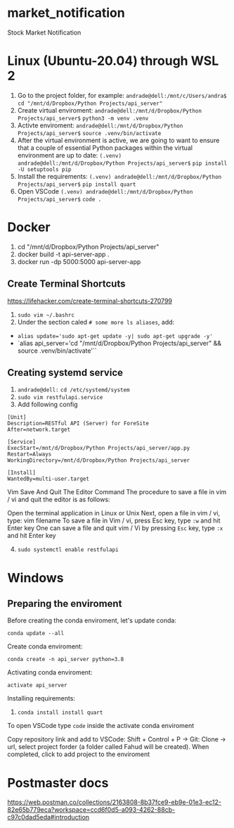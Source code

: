 # market_notification
Stock Market Notification

# Linux (Ubuntu-20.04) through WSL 2

1. Go to the project folder, for example: `andrade@dell:/mnt/c/Users/andra$` `cd "/mnt/d/Dropbox/Python Projects/api_server"`
2. Create virtual enviroment: `andrade@dell:/mnt/d/Dropbox/Python Projects/api_server$` `python3 -m venv .venv`
3. Activte enviroment: `andrade@dell:/mnt/d/Dropbox/Python Projects/api_server$` `source .venv/bin/activate`
4. After the virtual environment is active, we are going to want to ensure that a couple of essential Python packages within the virtual environment are up to date: `(.venv) andrade@dell:/mnt/d/Dropbox/Python Projects/api_server$` `pip install -U setuptools pip`
5. Install the requirements: `(.venv) andrade@dell:/mnt/d/Dropbox/Python Projects/api_server$` `pip install quart`
6. Open VSCode `(.venv) andrade@dell:/mnt/d/Dropbox/Python Projects/api_server$` `code .`

# Docker

1. cd "/mnt/d/Dropbox/Python Projects/api_server"
2. docker build -t api-server-app .
3. docker run -dp 5000:5000 api-server-app


## Create Terminal Shortcuts
https://lifehacker.com/create-terminal-shortcuts-270799

1. `sudo vim ~/.bashrc`
2. Under the section caled `# some more ls aliases`, add:
- `alias update='sudo apt-get update -y| sudo apt-get upgrade -y'`
- `alias api_server='cd "/mnt/d/Dropbox/Python Projects/api_server" && source .venv/bin/activate'``


## Creating systemd service
1. `andrade@dell:` `cd /etc/systemd/system`
2. `sudo vim restfulapi.service`
3. Add following config
```
[Unit]
Description=RESTful API (Server) for ForeSite
After=network.target

[Service]
ExecStart=/mnt/d/Dropbox/Python Projects/api_server/app.py
Restart=Always
WorkingDirectory=/mnt/d/Dropbox/Python Projects/api_server

[Install]
WantedBy=multi-user.target
```
Vim Save And Quit The Editor Command
The procedure to save a file in vim / vi and quit the editor is as follows:

Open the terminal application in Linux or Unix
Next, open a file in vim / vi, type: vim filename
To save a file in Vim / vi, press Esc key, type `:w` and hit Enter key
One can save a file and quit vim / Vi by pressing `Esc` key, type `:x` and hit Enter key


4. `sudo systemctl enable restfulapi`






# Windows

## Preparing the enviroment
Before creating the conda enviroment, let's update conda:

`conda update --all`

Create conda enviroment:

`conda create -n api_server python=3.8`

Activating conda enviroment:

`activate api_server`

Installing requirements:

1. `conda install install quart`


To open VSCode type `code` inside the activate conda enviroment

Copy repository link and add to VSCode: Shift + Control + P -> Git: Clone -> url, select project forder (a folder called Fahud will be created). When completed, click to add project to the enviroment

# Postmaster docs

https://web.postman.co/collections/2163808-8b37fce9-eb9e-01e3-ec12-82e65b779eca?workspace=ccd6f0d5-a093-4262-88cb-c97c0dad5eda#introduction

